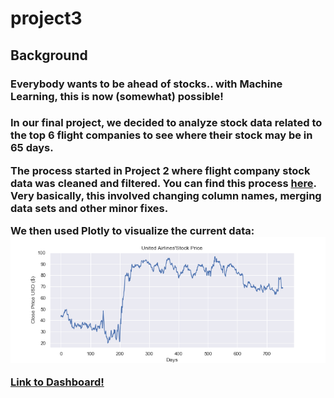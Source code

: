 # project3

## Background
<h3> Everybody wants to be ahead of stocks.. with Machine Learning, this is now (somewhat) possible! <h3>
  
  In our final project, we decided to analyze stock data related to the top 6 flight companies to see where their stock may be in 65 days. 
  
  The process started in Project 2 where flight company stock data was cleaned and filtered. You can find this process [here](https://github.com/pmhu4242/Project_2/tree/main/Stock%20Market%20vs%20Covid). Very basically, this involved changing column names, merging data sets and other minor fixes.
  
  We then used Plotly to visualize the current data:
![convenience_stores_confirmed](AirlineStockAnalysis/images/originalcloseUAL.png)
  
  




[Link to Dashboard!](https://teresaflicek.github.io/project3/AirlineStockAnalysis/)
